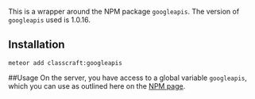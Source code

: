This is a wrapper around the NPM package `googleapis`. The version of `googleapis` used is 1.0.16. 

## Installation
`meteor add classcraft:googleapis`

##Usage
On the server, you have access to a global variable `googleapis`, which you can use as outlined here on the [NPM page](https://www.npmjs.com/package/googleapis). 